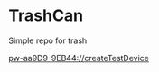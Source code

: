 # TrashCan
Simple repo for trash

[pw-aa9D9-9EB44://createTestDevice](pw-aa9D9-9EB44://createTestDevice)
